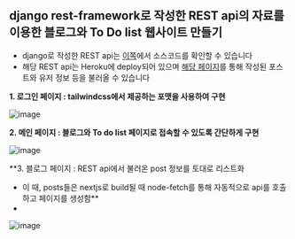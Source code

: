 ## django rest-framework로 작성한 REST api의 자료를 이용한 블로그와 To Do list 웹사이트 만들기
* django로 작성한 REST api는 [이쪽](https://github.com/harrykim14/nextjs_restAPI)에서 소스코드를 확인할 수 있습니다
* 해당 REST api는 Heroku에 deploy되어 있으며 [해당 페이지](https://nextjs-api-harry.herokuapp.com/api/)를 통해 작성된 포스트와 유저 정보 등을 불러올 수 있습니다

**1. 로그인 페이지 : tailwindcss에서 제공하는 포맷을 사용하여 구현**

![image](https://user-images.githubusercontent.com/67398691/111730448-cd9c5e80-88b4-11eb-825a-42976843771d.png)

**2. 메인 페이지 : 블로그와 To do list 페이지로 접속할 수 있도록 간단하게 구현**

![image](https://user-images.githubusercontent.com/67398691/111730535-fae90c80-88b4-11eb-993c-6e56038a9fc6.png)

**3. 블로그 페이지 : REST api에서 불러온 post 정보를 토대로 리스트화 
  - 이 때, posts들은 nextjs로 build될 때 node-fetch를 통해 자동적으로 api를 호출하고 페이지를 생성함**
  - 
![image](https://user-images.githubusercontent.com/67398691/111730746-64691b00-88b5-11eb-8249-aa1b26f23dc5.png)


